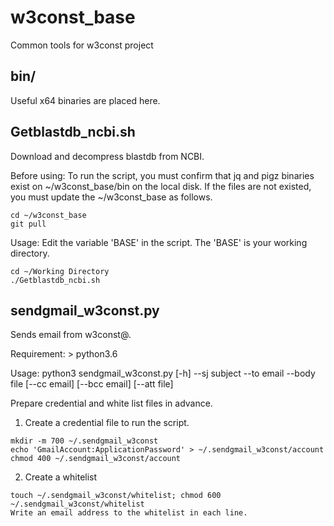 # w3const_base
Common tools for w3const project

## bin/
Useful x64 binaries are placed here.

## Getblastdb_ncbi.sh
Download and decompress blastdb from NCBI.

Before using:
To run the script, you must confirm that jq and pigz binaries exist on ~/w3const_base/bin on the local disk. If the files are not existed, you must update the ~/w3const_base as follows.
~~~
cd ~/w3const_base
git pull
~~~
Usage:
Edit the variable 'BASE' in the script. The 'BASE' is your working directory.
~~~
cd ~/Working Directory
./Getblastdb_ncbi.sh
~~~

## sendgmail_w3const.py
Sends email from w3const@.

Requirement: > python3.6

Usage:
python3 sendgmail_w3const.py [-h] --sj subject --to email --body file [--cc email] [--bcc email] [--att file]

Prepare credential and white list files in advance.
1. Create a credential file to run the script.
~~~  
mkdir -m 700 ~/.sendgmail_w3const
echo 'GmailAccount:ApplicationPassword' > ~/.sendgmail_w3const/account
chmod 400 ~/.sendgmail_w3const/account
~~~
2. Create a whitelist
~~~
touch ~/.sendgmail_w3const/whitelist; chmod 600 ~/.sendgmail_w3const/whitelist
Write an email address to the whitelist in each line.
~~~
